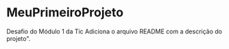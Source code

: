 # MeuPrimeiroProjeto
Desafio do Módulo 1 da Tic
Adiciona o arquivo README com a descrição do projeto".
